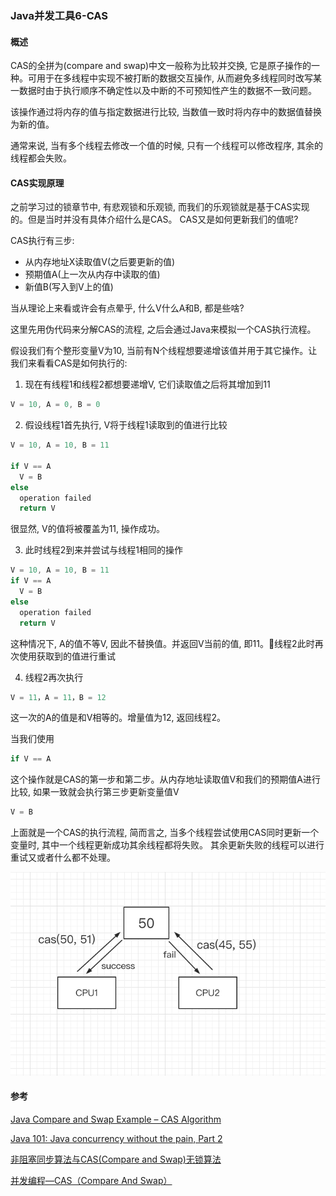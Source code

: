 ### Java并发工具6-CAS

#### 概述
CAS的全拼为(compare and swap)中文一般称为比较并交换, 它是原子操作的一种。可用于在多线程中实现不被打断的数据交互操作, 从而避免多线程同时改写某一数据时由于执行顺序不确定性以及中断的不可预知性产生的数据不一致问题。

该操作通过将内存的值与指定数据进行比较, 当数值一致时将内存中的数据值替换为新的值。

通常来说, 当有多个线程去修改一个值的时候, 只有一个线程可以修改程序, 其余的线程都会失败。


#### CAS实现原理
之前学习过的锁章节中, 有悲观锁和乐观锁, 而我们的乐观锁就是基于CAS实现的。但是当时并没有具体介绍什么是CAS。
CAS又是如何更新我们的值呢?

CAS执行有三步:
  * 从内存地址X读取值V(之后要更新的值)
  * 预期值A(上一次从内存中读取的值)
  * 新值B(写入到V上的值)

当从理论上来看或许会有点晕乎, 什么V什么A和B, 都是些啥?

这里先用伪代码来分解CAS的流程, 之后会通过Java来模拟一个CAS执行流程。

假设我们有个整形变量V为10, 当前有N个线程想要递增该值并用于其它操作。让我们来看看CAS是如何执行的:

1) 现在有线程1和线程2都想要递增V, 它们读取值之后将其增加到11
```java
V = 10, A = 0, B = 0
```

2) 假设线程1首先执行, V将于线程1读取到的值进行比较
```java
V = 10, A = 10, B = 11

if V == A
  V = B
else
  operation failed
  return V
```

很显然, V的值将被覆盖为11, 操作成功。

3) 此时线程2到来并尝试与线程1相同的操作

```java
V = 10, A = 10, B = 11
if V == A
  V = B
else
  operation failed
  return V
```
这种情况下, A的值不等V, 因此不替换值。并返回V当前的值, 即11。线程2此时再次使用获取到的值进行重试

4) 线程2再次执行
```java
V = 11，A = 11，B = 12
```
这一次的A的值是和V相等的。增量值为12, 返回线程2。



当我们使用 
```java
if V == A
```
这个操作就是CAS的第一步和第二步。从内存地址读取值V和我们的预期值A进行比较, 如果一致就会执行第三步更新变量值V
```java
V = B
```

上面就是一个CAS的执行流程, 简而言之, 当多个线程尝试使用CAS同时更新一个变量时, 其中一个线程更新成功其余线程都将失败。
其余更新失败的线程可以进行重试又或者什么都不处理。

![cas更新数据](https://github.com/basebase/img_server/blob/master/%E5%A4%9A%E7%BA%BF%E7%A8%8B/cas-01.png?raw=true)


#### 参考
[Java Compare and Swap Example – CAS Algorithm](https://howtodoinjava.com/java/multi-threading/compare-and-swap-cas-algorithm/)

[Java 101: Java concurrency without the pain, Part 2](https://www.infoworld.com/article/2078848/java-concurrency-java-101-the-next-generation-java-concurrency-without-the-pain-part-2.html?page=3)

[非阻塞同步算法与CAS(Compare and Swap)无锁算法](https://www.cnblogs.com/mainz/p/3546347.html)

[并发编程—CAS（Compare And Swap）](https://segmentfault.com/a/1190000015239603)